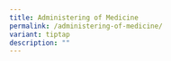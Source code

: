 ```yaml
---
title: Administering of Medicine
permalink: /administering-of-medicine/
variant: tiptap
description: ""
---
```

